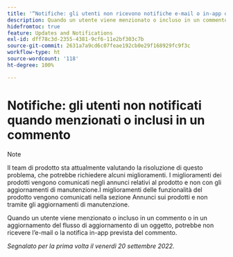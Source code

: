 ```yaml
---
title: '“Notifiche: gli utenti non ricevono notifiche e-mail o in-app quando vengono menzionati o inclusi in un commento”'
description: Quando un utente viene menzionato o incluso in un commento o in un aggiornamento del flusso di aggiornamento di un oggetto, potrebbe non ricevere l’e-mail o la notifica in-app prevista del commento.
hidefromtoc: true
feature: Updates and Notifications
exl-id: dff78c3d-2355-4381-9cf6-11e2bf303c7b
source-git-commit: 2631a7a9cd6c07feae192cb0e29f168929fc9f3c
workflow-type: ht
source-wordcount: '118'
ht-degree: 100%

---
```


# Notifiche: gli utenti non notificati quando menzionati o inclusi in un commento

>[!NOTE]
>
>Il team di prodotto sta attualmente valutando la risoluzione di questo problema, che potrebbe richiedere alcuni miglioramenti. I miglioramenti dei prodotti vengono comunicati negli annunci relativi al prodotto e non con gli aggiornamenti di manutenzione.I miglioramenti delle funzionalità del prodotto vengono comunicati nella sezione Annunci sui prodotti e non tramite gli aggiornamenti di manutenzione.

Quando un utente viene menzionato o incluso in un commento o in un aggiornamento del flusso di aggiornamento di un oggetto, potrebbe non ricevere l’e-mail o la notifica in-app prevista del commento.

_Segnalato per la prima volta il venerdì 20 settembre 2022._
